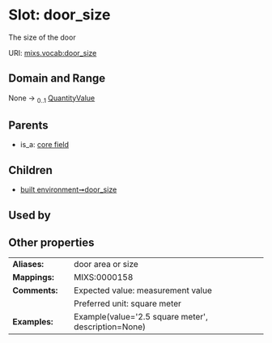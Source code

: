 
# Slot: door_size


The size of the door

URI: [mixs.vocab:door_size](https://w3id.org/mixs/vocab/door_size)


## Domain and Range

None &#8594;  <sub>0..1</sub> [QuantityValue](QuantityValue.md)

## Parents

 *  is_a: [core field](core_field.md)

## Children

 *  [built environment➞door_size](built_environment_door_size.md)

## Used by


## Other properties

|  |  |  |
| --- | --- | --- |
| **Aliases:** | | door area or size |
| **Mappings:** | | MIXS:0000158 |
| **Comments:** | | Expected value: measurement value |
|  | | Preferred unit: square meter |
| **Examples:** | | Example(value='2.5 square meter', description=None) |

